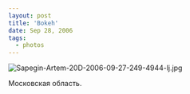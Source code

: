 ```yaml
---
layout: post
title: 'Bokeh'
date: Sep 28, 2006
tags:
  - photos
---
```


![Sapegin-Artem-20D-2006-09-27-249-4944-lj.jpg](upload://Sapegin-Artem-20D-2006-09-27-249-4944-lj.jpg)

Московская область.
